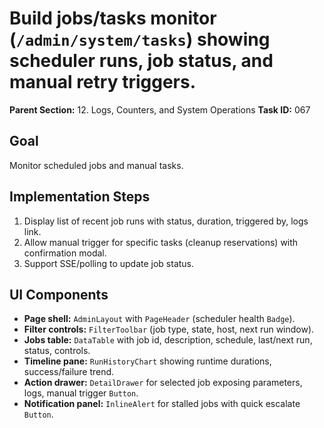 # Build jobs/tasks monitor (`/admin/system/tasks`) showing scheduler runs, job status, and manual retry triggers.

**Parent Section:** 12. Logs, Counters, and System Operations
**Task ID:** 067

## Goal
Monitor scheduled jobs and manual tasks.

## Implementation Steps
1. Display list of recent job runs with status, duration, triggered by, logs link.
2. Allow manual trigger for specific tasks (cleanup reservations) with confirmation modal.
3. Support SSE/polling to update job status.

## UI Components
- **Page shell:** `AdminLayout` with `PageHeader` (scheduler health `Badge`).
- **Filter controls:** `FilterToolbar` (job type, state, host, next run window).
- **Jobs table:** `DataTable` with job id, description, schedule, last/next run, status, controls.
- **Timeline pane:** `RunHistoryChart` showing runtime durations, success/failure trend.
- **Action drawer:** `DetailDrawer` for selected job exposing parameters, logs, manual trigger `Button`.
- **Notification panel:** `InlineAlert` for stalled jobs with quick escalate `Button`.
